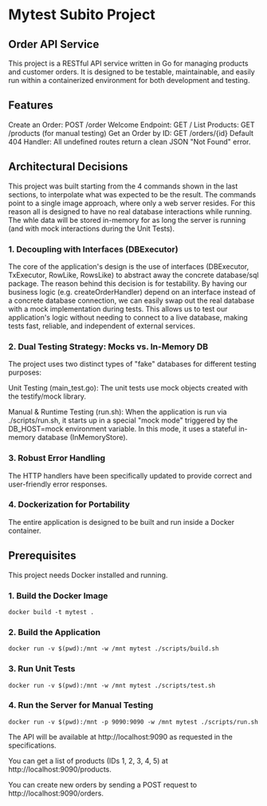 # Mytest Subito Project

## Order API Service
This project is a RESTful API service written in Go for managing products and customer orders. It is designed to be testable, maintainable, and easily run within a containerized environment for both development and testing.

## Features
Create an Order: POST /order
Welcome Endpoint: GET /
List Products: GET /products (for manual testing)
Get an Order by ID: GET /orders/{id}
Default 404 Handler: All undefined routes return a clean JSON "Not Found" error.

## Architectural Decisions
This project was built starting from the 4 commands shown in the last sections, to interpolate what was expected to be the result. The commands point to a single image approach, where only a web server resides.
For this reason all is designed to have no real database interactions while running. The whle data will be stored in-memory for as long the server is running (and with mock interactions during the Unit Tests).

### 1. Decoupling with Interfaces (DBExecutor)
The core of the application's design is the use of interfaces (DBExecutor, TxExecutor, RowLike, RowsLike) to abstract away the concrete database/sql package.
The reason behind this decision is for testability. 
By having our business logic (e.g. createOrderHandler) depend on an interface instead of a concrete database connection, we can easily swap out the real database with a mock implementation during tests. 
This allows us to test our application's logic without needing to connect to a live database, making tests fast, reliable, and independent of external services.

### 2. Dual Testing Strategy: Mocks vs. In-Memory DB
The project uses two distinct types of "fake" databases for different testing purposes:

Unit Testing (main_test.go): The unit tests use mock objects created with the testify/mock library. 

Manual & Runtime Testing (run.sh): When the application is run via ./scripts/run.sh, it starts up in a special "mock mode" triggered by the DB_HOST=mock environment variable. In this mode, it uses a stateful in-memory database (InMemoryStore).

### 3. Robust Error Handling
The HTTP handlers have been specifically updated to provide correct and user-friendly error responses.

### 4. Dockerization for Portability
The entire application is designed to be built and run inside a Docker container.

## Prerequisites
This project needs Docker installed and running.

### 1. Build the Docker Image
`docker build -t mytest .`

### 2. Build the Application
`docker run -v $(pwd):/mnt -w /mnt mytest ./scripts/build.sh`

### 3. Run Unit Tests
`docker run -v $(pwd):/mnt -w /mnt mytest ./scripts/test.sh`

### 4. Run the Server for Manual Testing
`docker run -v $(pwd):/mnt -p 9090:9090 -w /mnt mytest ./scripts/run.sh`

The API will be available at http://localhost:9090 as requested in the specifications.

You can get a list of products (IDs 1, 2, 3, 4, 5) at http://localhost:9090/products.

You can create new orders by sending a POST request to http://localhost:9090/orders.